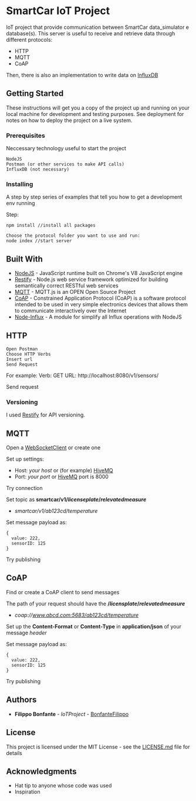 # SmartCar IoT Project

IoT project that provide communication between SmartCar data_simulator e database(s).
This server is useful to receive and retrieve data through different protocols:
 - HTTP
 - MQTT
 - CoAP

Then, there is also an implementation to write data on [InfluxDB](https://www.influxdata.com/)

## Getting Started

These instructions will get you a copy of the project up and running on your local machine for development and testing purposes. See deployment for notes on how to deploy the project on a live system.

### Prerequisites

Neccessary technology useful to start the project

```
NodeJS
Postman (or other services to make API calls)
InfluxDB (not necessary)
```

### Installing

A step by step series of examples that tell you how to get a development env running

Step:

```
npm install //install all packages

Choose the protocol folder you want to use and run:
node index //start server
```



## Built With

* [NodeJS](https://nodejs.org/en/) - JavaScript runtime built on Chrome's V8 JavaScript engine
* [Restify](http://restify.com/) - Node.js web service framework optimized for building semantically correct RESTful web services
* [MQTT](https://www.npmjs.com/package/mqtt) - MQTT.js is an OPEN Open Source Project
* [CoAP](https://www.npmjs.com/package/coap) - Constrained Application Protocol (CoAP) is a software protocol intended to be used in very simple electronics devices that allows them to communicate interactively over the Internet
* [Node-Influx](https://github.com/node-influx/node-influx) - A module for simplify all Influx operations with NodeJS

## HTTP 
```
Open Postman
Choose HTTP Verbs
Insert url
Send Request
```
For example:
Verb: GET
URL: http://localhost:8080/v1/sensors/

Send request

### Versioning
I used [Restify](http://semver.org/) for API versioning. 



## MQTT

Open a [WebSocketClient](http://www.hivemq.com/demos/websocket-client/) or create one

Set up settings:
* Host: *your host* or (for example) [HiveMQ](broker.hivemq.com)
* Port: *your port* or [HiveMQ](broker.hivemq.com) port is 8000

Try connection

Set topic as __smartcar/v1/*licenseplate*/*relevatedmeasure*__
 * *smartcar/v1/ab123cd/temperature*

Set message payload as:

    {
      value: 222,
      sensorID: 125
    }
Try publishing


## CoAP
Find or create a CoAP client to send messages

The path of your request should have the __/*licensplate*/*relevatedmeasure*__
* *coap://www.abcd.com:5683/ab123cd/temperature*

Set up the **Content-Format** or **Content-Type** in **application/json** of your message *header*

Set message payload as:

    {
      value: 222,
      sensorID: 125
    }

Try publishing







## Authors

* **Filippo Bonfante** - *IoTProject* - [BonfanteFilippo](https://github.com/bonfantefilippo)

## License

This project is licensed under the MIT License - see the [LICENSE.md](LICENSE.md) file for details

## Acknowledgments

* Hat tip to anyone whose code was used
* Inspiration

